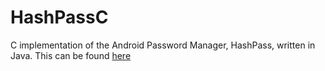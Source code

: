 # HashPassC

C implementation of the Android Password Manager, HashPass, written in Java. This can be found [here](https://github.com/jkressel/HashPass)


